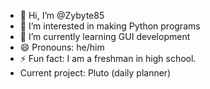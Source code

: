 - 👋 Hi, I’m @Zybyte85
- 👀 I’m interested in making Python programs
- 🌱 I’m currently learning GUI development
- 😄 Pronouns: he/him
- ⚡ Fun fact: I am a freshman in high school.
- Current project: Pluto (daily planner)

<!---
Zybyte85/Zybyte85 is a ✨ special ✨ repository because its `README.md` (this file) appears on your GitHub profile.
You can click the Preview link to take a look at your changes.
--->

